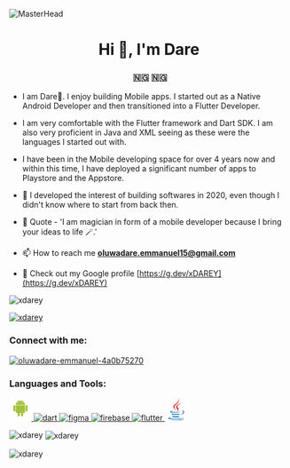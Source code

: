![MasterHead](https://1.bp.blogspot.com/-7A4WynwLsMw/XbBpCXG8fHI/AAAAAAAAMt4/uOa1bpLskYgrwGbllhSu2SDj_Mig8SXJQCLcBGAsYHQ/s1600/2000_600px.gif)
<h1 align="center">Hi 👋, I'm Dare</h1>
<h3 align="center">  🇳🇬 🇳🇬 </h3>


* I am Dare👋. I enjoy building Mobile apps. I started out as a Native Android Developer and then transitioned into a Flutter Developer.

* I am very comfortable with the Flutter framework and Dart SDK. I am also very proficient in Java and XML seeing as these were the languages I started out with.

* I have been in the Mobile developing space for over 4 years now and within this time, I have deployed a significant number of apps to Playstore and the Appstore.

* 🌱 I developed the interest of building softwares in 2020, even though I didn't know where to start from back then.

* 👯 Quote - 'I am magician in form of a mobile developer because I bring your ideas to life 🪄.'

- 📫 How to reach me **oluwadare.emmanuel15@gmail.com**

- 📄 Check out my Google profile [https://g.dev/xDAREY](https://g.dev/xDAREY)


<p align="left"> <img src="https://komarev.com/ghpvc/?username=xdarey&label=Profile%20views&color=0e75b6&style=flat" alt="xdarey" /> </p>

<p align="left"> <a href="https://github.com/ryo-ma/github-profile-trophy"><img src="https://github-profile-trophy.vercel.app/?username=xdarey" alt="xdarey" /></a> </p>



<h3 align="left">Connect with me:</h3>

<p align="left">
<a href="https://linkedin.com/in/oluwadare-emmanuel-4a0b75270" target="blank"><img align="center" src="https://raw.githubusercontent.com/rahuldkjain/github-profile-readme-generator/master/src/images/icons/Social/linked-in-alt.svg" alt="oluwadare-emmanuel-4a0b75270" height="30" width="40" /></a>
</p>

<h3 align="left">Languages and Tools:</h3>

<p align="left"> <a href="https://developer.android.com" target="_blank" rel="noreferrer"> <img src="https://raw.githubusercontent.com/devicons/devicon/master/icons/android/android-original-wordmark.svg" alt="android" width="40" height="40"/> </a> <a href="https://dart.dev" target="_blank" rel="noreferrer"> <img src="https://www.vectorlogo.zone/logos/dartlang/dartlang-icon.svg" alt="dart" width="40" height="40"/> </a> <a href="https://www.figma.com/" target="_blank" rel="noreferrer"> <img src="https://www.vectorlogo.zone/logos/figma/figma-icon.svg" alt="figma" width="40" height="40"/> </a> <a href="https://firebase.google.com/" target="_blank" rel="noreferrer"> <img src="https://www.vectorlogo.zone/logos/firebase/firebase-icon.svg" alt="firebase" width="40" height="40"/> </a> <a href="https://flutter.dev" target="_blank" rel="noreferrer"> <img src="https://www.vectorlogo.zone/logos/flutterio/flutterio-icon.svg" alt="flutter" width="40" height="40"/> </a> <a href="https://www.java.com" target="_blank" rel="noreferrer"> <img src="https://raw.githubusercontent.com/devicons/devicon/master/icons/java/java-original.svg" alt="java" width="40" height="40"/> </a> </p>

<p><img align="left" src="https://github-readme-stats.vercel.app/api/top-langs?username=xdarey&show_icons=true&locale=en&layout=compact" alt="xdarey" /></p>

<p>&nbsp;<img align="center" src="https://github-readme-stats.vercel.app/api?username=xdarey&show_icons=true&locale=en" alt="xdarey" /></p>

<p><img align="center" src="https://github-readme-streak-stats.herokuapp.com/?user=xdarey&" alt="xdarey" /></p>

